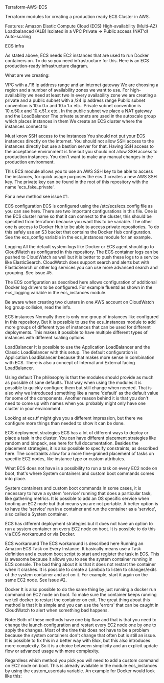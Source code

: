 Terraform-AWS-ECS

Terraform modules for creating a production ready ECS Cluster in AWS.

Features:
Amazon Elastic Compute Cloud (ECS) 
High-availability (Multi-AZ)
Loadbalanced (ALB)
Isolated in a VPC
Private -> Public access (NAT'd)
Auto-scaling


ECS infra

As stated above, ECS needs EC2 instances that are used to run Docker containers on. To do so you need infrastructure for this. Here is an ECS production-ready infrastructure diagram.

What are we creating:

VPC with a /16 ip address range and an internet gateway
We are choosing a region and a number of availability zones we want to use. For high-availability we need at least two
In every availability zone we are creating a private and a public subnet with a /24 ip address range
Public subnet convention is 10.x.0.x and 10.x.1.x etc..
Private subnet convention is 10.x.50.x and 10.x.51.x etc..
In the public subnet we place a NAT gateway and the LoadBalancer
The private subnets are used in the autoscale group which places instances in them
We create an ECS cluster where the instances connect to

Must know
SSH access to the instances
You should not put your ECS instances directly on the internet. You should not allow SSH access to the instances directly but use a bastion server for that. Having SSH access to the acceptance environment is fine but you should not allow SSH access to production instances. You don't want to make any manual changes in the production environment.

This ECS module allows you to use an AWS SSH key to be able to access the instances, for quick usage purposes the ecs.tf creates a new AWS SSH key. The private key can be found in the root of this repository with the name 'ecs_fake_private'.

For a new method see issue #1.

ECS configuration
ECS is configured using the /etc/ecs/ecs.config file as you can see here. There are two important configurations in this file. One is the ECS cluster name so that it can connect to the cluster, this should be specified from terraform because you want this to be variable. The other one is access to Docker Hub to be able to access private repositories. To do this safely use an S3 bucket that contains the Docker Hub configuration. See the ecs_config variable in the ecs_instances module for an example.

Logging
All the default system logs like Docker or ECS agent should go to CloudWatch as configured in this repository. The ECS container logs can be pushed to CloudWatch as well but it is better to push these logs to a service like ElasticSearch. CloudWatch does support search and alerts but with ElasticSearch or other log services you can use more advanced search and grouping. See issue #5.

The ECS configuration as described here allows configuration of additional Docker log drivers to be configured. For example fluentd as shown in the ecs_logging variable in the ecs_instances module.

Be aware when creating two clusters in one AWS account on CloudWatch log group collision, read the info.

ECS instances
Normally there is only one group of instances like configured in this repository. But it is possible to use the ecs_instances module to add more groups of different type of instances that can be used for different deployments. This makes it possible to have multiple different types of instances with different scaling options.

LoadBalancer
It is possible to use the Application LoadBalancer and the Classic LoadBalancer with this setup. The default configuration is Application LoadBalancer because that makes more sense in combination with ECS. There is also a concept of Internal and External facing LoadBalancer.

Using default
The philosophy is that the modules should provide as much as possible of sane defaults. That way when using the modules it is possible to quickly configure them but still change when needed. That is also why we introduced something like a name 'default' as the default value for some of the components. Another reason behind it is that you don't need to come up with names when you probably might only have one cluster in your environment.

Looking at ecs.tf might give you a different impression, but there we configure more things than needed to show it can be done.

ECS deployment strategies
ECS has a lot of different ways to deploy or place a task in the cluster. You can have different placement strategies like random and binpack, see here for full documentation. Besides the placement strategies, it is also possible to specify constraints, as described here. The constraints allow for a more fine-grained placement of tasks on specific EC2 nodes, like instance type or custom attributes.

What ECS does not have is a possibility to run a task on every EC2 node on boot, that's where System containers and custom boot commands comes into place.

System containers and custom boot commands
In some cases, it is necessary to have a system 'service' running that does a particular task, like gathering metrics. It is possible to add an OS specific service when booting an EC2 node but that means you are not portable. A better option is to have the 'service' run in a container and run the container as a 'service', also called a System container.

ECS has different deployment strategies but it does not have an option to run a system container on every EC2 node on boot. It is possible to do this via ECS workaround or via Docker.

ECS workaround
The ECS workaround is described here Running an Amazon ECS Task on Every Instance. It basically means use a Task definition and a custom boot script to start and register the task in ECS. This is awesome because it allows you to see the system container running in ECS console. The bad thing about it is that it does not restart the container when it crashes. It is possible to create a Lambda to listen to changes/exits of the system container and act on it. For example, start it again on the same EC2 node. See issue #2.

Docker
It is also possible to do the same thing by just running a docker run command on EC2 node on boot. To make sure the container keeps running we tell docker to restart the container on exit. The great thing about this method is that it is simple and you can use the 'errors' that can be caught in CloudWatch to alert when something bad happens.

Note: Both of these methods have one big flaw and that is that you need to change the launch configuration and restart every EC2 node one by one to apply the changes. Most of the time this does not have to be a problem because the system containers don't change that often but is still an issue. It is possible to fix this in a better way with Blox, but this also introduces more complexity. So it is a choice between simplicity and an explicit update flow or advanced usage with more complexity.

Regardless which method you pick you will need to add a custom command on EC2 node on boot. This is already available in the module ecs_instances by using the custom_userdata variable. An example for Docker would look like this:
